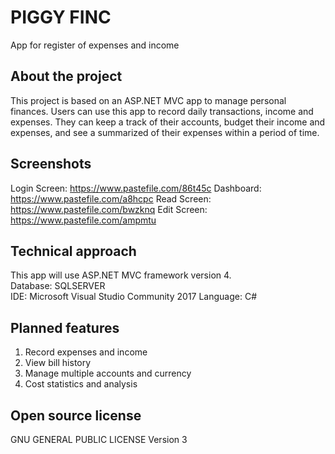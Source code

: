 # PIGGY FINC
App for register of expenses and income

## About the project

This project is based on an ASP.NET MVC app to manage personal finances. Users can use this app to record daily transactions, income and expenses. They can keep a track of their accounts, budget their income and expenses, and see a summarized of their expenses within a period of time.

## Screenshots
Login Screen: https://www.pastefile.com/86t45c
Dashboard: https://www.pastefile.com/a8hcpc
Read Screen: https://www.pastefile.com/bwzknq
Edit Screen: https://www.pastefile.com/ampmtu

## Technical approach

This app will use ASP.NET MVC framework version 4.  
Database: SQLSERVER  
IDE: Microsoft Visual Studio Community 2017
Language: C#

## Planned features

1. Record expenses and income 
2. View bill history
3. Manage multiple accounts and currency
4. Cost statistics and analysis

## Open source license

GNU GENERAL PUBLIC LICENSE Version 3
